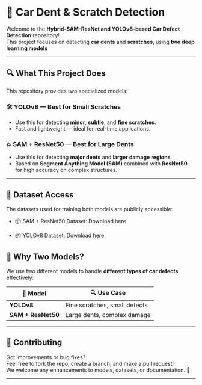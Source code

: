 
# 🚗 Car Dent & Scratch Detection 

Welcome to the **Hybrid-SAM-ResNet and YOLOv8-based Car Defect Detection** repository!  
This project focuses on detecting **car dents** and **scratches**, using **two deep learning models** 

---

## 🔍 What This Project Does

This repository provides two specialized models:

### 🛠️ YOLOv8 — Best for Small Scratches
- Use this for detecting **minor**, **subtle**, and **fine scratches**.
- Fast and lightweight — ideal for real-time applications.

### 💥 SAM + ResNet50 — Best for Large Dents
- Use this for detecting **major dents** and **larger damage regions**.
- Based on **Segment Anything Model (SAM)** combined with **ResNet50** for high accuracy on complex structures.

---

## 📂 Dataset Access
The datasets used for training both models are publicly accessible:

- 📦 SAM + ResNet50 Dataset: Download here

- 📦 YOLOv8 Dataset: Download here

## 🎯 Why Two Models?

We use two different models to handle **different types of car defects** effectively:

| 🧠 Model              | 🔍 Use Case                       | 
|----------------------|----------------------------------|
| **YOLOv8**           | Fine scratches, small defects   
| **SAM + ResNet50**   | Large dents, complex damage      

---

## 🤝 Contributing

Got improvements or bug fixes?  
Feel free to fork the repo, create a branch, and make a pull request!  
We welcome any enhancements to models, datasets, or documentation. 🚀

---

